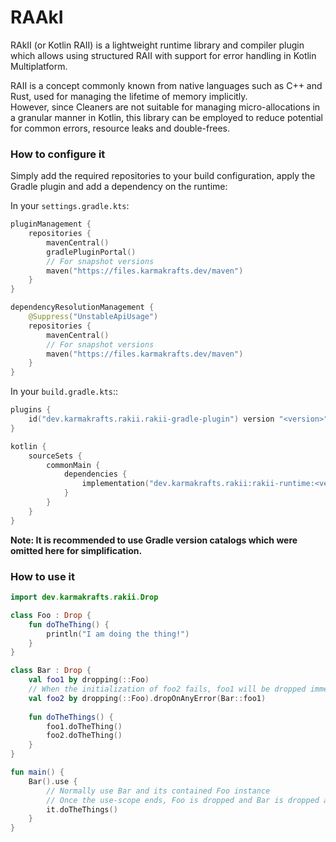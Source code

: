 # RAAkI

RAkII (or Kotlin RAII) is a lightweight runtime library and compiler plugin
which allows using structured RAII with support for error handling in Kotlin Multiplatform.

RAII is a concept commonly known from native languages such as C++ and Rust,
used for managing the lifetime of memory implicitly.  
However, since Cleaners are not suitable for managing micro-allocations in 
a granular manner in Kotlin, this library can be employed to reduce potential for
common errors, resource leaks and double-frees.

### How to configure it

Simply add the required repositories to your build configuration, apply the 
Gradle plugin and add a dependency on the runtime:

In your `settings.gradle.kts`:

```kotlin
pluginManagement {
    repositories {
        mavenCentral()
        gradlePluginPortal()
        // For snapshot versions
        maven("https://files.karmakrafts.dev/maven")
    }
}

dependencyResolutionManagement {
    @Suppress("UnstableApiUsage")
    repositories {
        mavenCentral()
        // For snapshot versions
        maven("https://files.karmakrafts.dev/maven")
    }
}
```

In your `build.gradle.kts`::

```kotlin
plugins {
    id("dev.karmakrafts.rakii.rakii-gradle-plugin") version "<version>"
}

kotlin {
    sourceSets {
        commonMain {
            dependencies {
                implementation("dev.karmakrafts.rakii:rakii-runtime:<version>")
            }
        }
    }
}
```

**Note: It is recommended to use Gradle version catalogs which were omitted here for simplification.**

### How to use it

```kotlin
import dev.karmakrafts.rakii.Drop

class Foo : Drop {
    fun doTheThing() { 
        println("I am doing the thing!")
    }
}

class Bar : Drop {
    val foo1 by dropping(::Foo)
    // When the initialization of foo2 fails, foo1 will be dropped immediately
    val foo2 by dropping(::Foo).dropOnAnyError(Bar::foo1)
    
    fun doTheThings() {
        foo1.doTheThing()
        foo2.doTheThing()
    }
}

fun main() {
    Bar().use {
        // Normally use Bar and its contained Foo instance
        // Once the use-scope ends, Foo is dropped and Bar is dropped afterward
        it.doTheThings()
    }
}
```